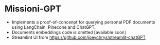 # Missioni-GPT
- Implements a proof-of-concenpt for querying personal PDF documents using LangChain, Pinecone and ChatGPT.
- Documents embeddings code is omitted [available soon]
- Streamlint UI from https://github.com/joeychrys/streamlit-chatGPT
